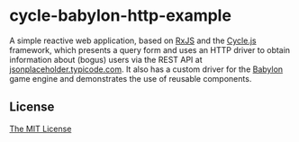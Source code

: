 # cycle-babylon-http-example

A simple reactive web application, based on [RxJS](https://github.com/Reactive-Extensions/RxJS) and the [Cycle.js](https://cyclejs.org/) framework, which presents a query form and uses an HTTP driver to obtain information about (bogus) users via the REST API at [jsonplaceholder.typicode.com](http://jsonplaceholder.typicode.com/). It also has a custom driver for the [Babylon](https://babylonjs.com) game engine and demonstrates the use of reusable components.

## License

[The MIT License](/LICENSE)
